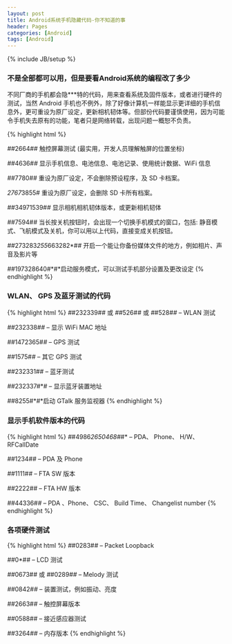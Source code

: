 ```yaml
---
layout: post
title: Android系统手机隐藏代码-你不知道的事
header: Pages
categories: [Android]
tags: [Android]
---
```


{% include JB/setup %}

### 不是全部都可以用，但是要看Android系统的编程改了多少

不同厂商的手机都会隐***特的代码，用来查看系统及固件版本，或者进行硬件的测试，当然 Android 手机也不例外，除了好像计算机一样能显示更详细的手机信息外，更可重设为原厂设定，更新相机韧体等。但部份代码要谨慎使用，因为可能令手机失去原有的功能，笔者只是网络转载，出现问题一概恕不负责。

{% highlight html %}

*#*#2664#*#*   触控屏幕测试 (最实用，开发人员理解触屏的位置坐标)

*#*#4636#*#*  显示手机信息、电池信息、电池记录、使用统计数据、WiFi 信息

*#*#7780#*#*  重设为原厂设定，不会删除预设程序，及 SD 卡档案。

*2767*3855#   重设为原厂设定，会删除 SD 卡所有档案。

*#*#34971539#*#*  显示相机相机韧体版本，或更新相机韧体

*#*#7594#*#*  当长按关机按钮时，会出现一个切换手机模式的窗口，包括: 静音模式、飞航模式及关机，你可以用以上代码，直接变成关机按钮。

*#*#273283*255*663282*#*#*  开启一个能让你备份媒体文件的地方，例如相片、声音及影片等

*#*#197328640#*#*启动服务模式，可以测试手机部分设置及更改设定
{% endhighlight %}

### WLAN、 GPS 及蓝牙测试的代码

{% highlight html %}
*#*#232339#*#* 或 *#*#526#*#* 或 *#*#528#*#* – WLAN 测试

*#*#232338#*#* – 显示 WiFi MAC 地址

*#*#1472365#*#* – GPS 测试

*#*#1575#*#* – 其它 GPS 测试

*#*#232331#*#* – 蓝牙测试

*#*#232337#*# – 显示蓝牙装置地址

*#*#8255#*#*启动 GTalk 服务监视器
{% endhighlight %}

### 显示手机软件版本的代码

{% highlight html %}
*#*#4986*2650468#*#* – PDA、 Phone、 H/W、 RFCallDate

*#*#1234#*#* – PDA 及 Phone

*#*#1111#*#* – FTA SW 版本

*#*#2222#*#* – FTA HW 版本

*#*#44336#*#* – PDA 、Phone、 CSC、 Build Time、 Changelist number
{% endhighlight %}

### 各项硬件测试

{% highlight html %}
*#*#0283#*#* – Packet Loopback

*#*#0*#*#* – LCD 测试

*#*#0673#*#* 或 *#*#0289#*#* – Melody 测试

*#*#0842#*#* – 装置测试，例如振动、亮度

*#*#2663#*#* – 触控屏幕版本

*#*#0588#*#* – 接近感应器测试

*#*#3264#*#* – 内存版本
{% endhighlight %}